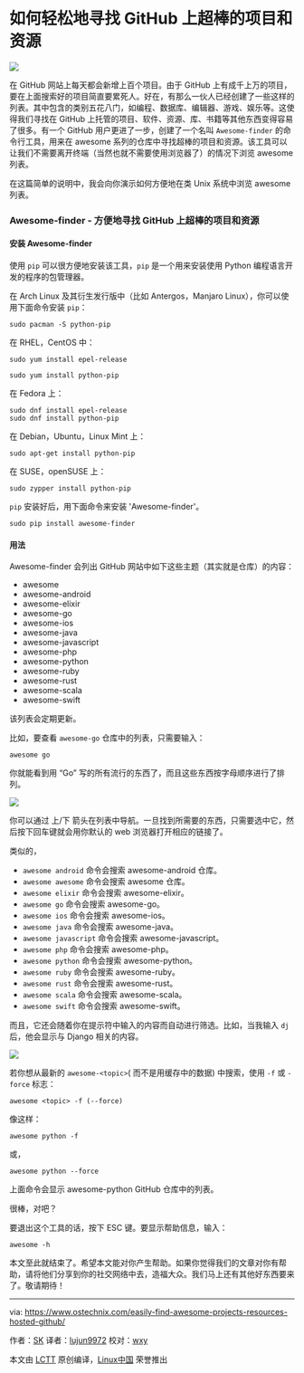 如何轻松地寻找 GitHub 上超棒的项目和资源
======

![](https://www.ostechnix.com/wp-content/uploads/2017/09/Awesome-finder-Find-Awesome-Projects-720x340.png)

在 GitHub 网站上每天都会新增上百个项目。由于 GitHub 上有成千上万的项目，要在上面搜索好的项目简直要累死人。好在，有那么一伙人已经创建了一些这样的列表。其中包含的类别五花八门，如编程、数据库、编辑器、游戏、娱乐等。这使得我们寻找在 GitHub 上托管的项目、软件、资源、库、书籍等其他东西变得容易了很多。有一个 GitHub 用户更进了一步，创建了一个名叫 `Awesome-finder` 的命令行工具，用来在 awesome 系列的仓库中寻找超棒的项目和资源。该工具可以让我们不需要离开终端（当然也就不需要使用浏览器了）的情况下浏览 awesome 列表。

在这篇简单的说明中，我会向你演示如何方便地在类 Unix 系统中浏览 awesome 列表。

### Awesome-finder - 方便地寻找 GitHub 上超棒的项目和资源

#### 安装 Awesome-finder

使用 `pip` 可以很方便地安装该工具，`pip` 是一个用来安装使用 Python 编程语言开发的程序的包管理器。

在 Arch Linux 及其衍生发行版中（比如 Antergos，Manjaro Linux），你可以使用下面命令安装 `pip`：

```
sudo pacman -S python-pip
```

在 RHEL，CentOS 中：

```
sudo yum install epel-release
```
```
sudo yum install python-pip
```

在 Fedora 上：

```
sudo dnf install epel-release
sudo dnf install python-pip
```

在 Debian，Ubuntu，Linux Mint 上：

```
sudo apt-get install python-pip
```

在 SUSE，openSUSE 上：
```
sudo zypper install python-pip
```

`pip` 安装好后，用下面命令来安装 'Awesome-finder'。

```
sudo pip install awesome-finder
```

#### 用法

Awesome-finder 会列出 GitHub 网站中如下这些主题（其实就是仓库）的内容：

  * awesome
  * awesome-android
  * awesome-elixir
  * awesome-go
  * awesome-ios
  * awesome-java
  * awesome-javascript
  * awesome-php
  * awesome-python
  * awesome-ruby
  * awesome-rust
  * awesome-scala
  * awesome-swift

该列表会定期更新。

比如，要查看 `awesome-go` 仓库中的列表，只需要输入：

```
awesome go
```

你就能看到用 “Go” 写的所有流行的东西了，而且这些东西按字母顺序进行了排列。

![][2]

你可以通过 上/下 箭头在列表中导航。一旦找到所需要的东西，只需要选中它，然后按下回车键就会用你默认的 web 浏览器打开相应的链接了。

类似的，

  * `awesome android` 命令会搜索 awesome-android 仓库。
  * `awesome awesome` 命令会搜索  awesome 仓库。
  * `awesome elixir` 命令会搜索 awesome-elixir。
  * `awesome go` 命令会搜索 awesome-go。
  * `awesome ios` 命令会搜索 awesome-ios。
  * `awesome java` 命令会搜索 awesome-java。
  * `awesome javascript` 命令会搜索 awesome-javascript。
  * `awesome php` 命令会搜索 awesome-php。
  * `awesome python` 命令会搜索 awesome-python。
  * `awesome ruby` 命令会搜索 awesome-ruby。
  * `awesome rust` 命令会搜索 awesome-rust。
  * `awesome scala` 命令会搜索 awesome-scala。
  * `awesome swift` 命令会搜索 awesome-swift。

而且，它还会随着你在提示符中输入的内容而自动进行筛选。比如，当我输入 `dj` 后，他会显示与 Django 相关的内容。

![][3]

若你想从最新的 `awesome-<topic>`( 而不是用缓存中的数据) 中搜索，使用 `-f` 或 `-force` 标志：

```
awesome <topic> -f (--force)
```

像这样：

```
awesome python -f
```

或，

```
awesome python --force
```

上面命令会显示 awesome-python GitHub 仓库中的列表。

很棒，对吧？

要退出这个工具的话，按下 ESC 键。要显示帮助信息，输入：

```
awesome -h
```

本文至此就结束了。希望本文能对你产生帮助。如果你觉得我们的文章对你有帮助，请将他们分享到你的社交网络中去，造福大众。我们马上还有其他好东西要来了。敬请期待！

--------------------------------------------------------------------------------

via: https://www.ostechnix.com/easily-find-awesome-projects-resources-hosted-github/

作者：[SK][a]
译者：[lujun9972](https://github.com/lujun9972)
校对：[wxy](https://github.com/wxy)

本文由 [LCTT](https://github.com/LCTT/TranslateProject) 原创编译，[Linux中国](https://linux.cn/) 荣誉推出

[a]:https://www.ostechnix.com/author/sk/
[1]:data:image/gif;base64,R0lGODlhAQABAIAAAAAAAP///yH5BAEAAAAALAAAAAABAAEAAAIBRAA7
[2]:http://www.ostechnix.com/wp-content/uploads/2017/09/sk@sk_008-1.png 
[3]:http://www.ostechnix.com/wp-content/uploads/2017/09/sk@sk_009.png 
[4]:https://www.ostechnix.com/easily-find-awesome-projects-resources-hosted-github/?share=reddit (Click to share on Reddit)
[5]:https://www.ostechnix.com/easily-find-awesome-projects-resources-hosted-github/?share=twitter (Click to share on Twitter)
[6]:https://www.ostechnix.com/easily-find-awesome-projects-resources-hosted-github/?share=facebook (Click to share on Facebook)
[7]:https://www.ostechnix.com/easily-find-awesome-projects-resources-hosted-github/?share=google-plus-1 (Click to share on Google+)
[8]:https://www.ostechnix.com/easily-find-awesome-projects-resources-hosted-github/?share=linkedin (Click to share on LinkedIn)
[9]:https://www.ostechnix.com/easily-find-awesome-projects-resources-hosted-github/?share=pocket (Click to share on Pocket)
[10]:whatsapp://send?text=How%20To%20Easily%20Find%20Awesome%20Projects%20And%20Resources%20Hosted%20In%20GitHub%20https%3A%2F%2Fwww.ostechnix.com%2Feasily-find-awesome-projects-resources-hosted-github%2F (Click to share on WhatsApp)
[11]:https://www.ostechnix.com/easily-find-awesome-projects-resources-hosted-github/?share=telegram (Click to share on Telegram)
[12]:https://www.ostechnix.com/easily-find-awesome-projects-resources-hosted-github/?share=email (Click to email this to a friend)
[13]:https://www.ostechnix.com/easily-find-awesome-projects-resources-hosted-github/#print (Click to print)
